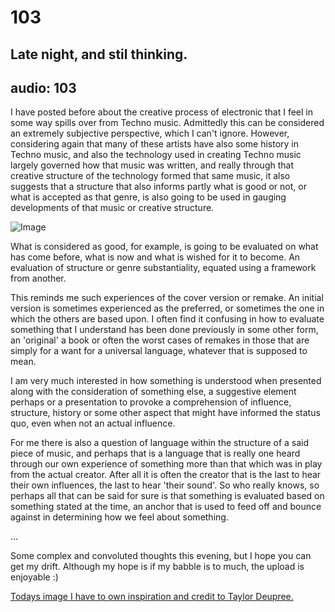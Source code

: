 # 103
## Late night, and stil thinking.
audio: 103
---
I have posted before about the creative process of electronic that I feel in some way spills over from Techno music. Admittedly this can be considered an extremely subjective perspective, which I can't ignore. However, considering again that many of these artists have also some history in Techno music, and also the technology used in creating Techno music largely governed how that music was written, and really through that creative structure of the technology formed that same music, it also suggests that a structure that also informs partly what is good or not, or what is accepted as that genre, is also going to be used in gauging developments of that music or creative structure.

![Image](/assets/img/Snd-103.jpg) 

What is considered as good, for example, is going to be evaluated on what has come before, what is now and what is wished for it to become. An evaluation of structure or genre substantiality, equated using a framework from another.

This reminds me such experiences of the cover version or remake. An initial version is sometimes experienced as the preferred, or sometimes the one in which the others are based upon. I often find it confusing in how to evaluate something that I understand has been done previously in some other form, an 'original' a book or often the worst cases of remakes in those that are simply for a want for a universal language, whatever that is supposed to mean.

I am very much interested in how something is understood when presented along with the consideration of something else, a suggestive element perhaps or a presentation to provoke a comprehension of influence, structure, history or some other aspect that might have informed the status quo, even when not an actual influence.

For me there is also a question of language within the structure of a said piece of music, and perhaps that is a language that is really one heard through our own experience of something more than that which was in play from the actual creator. After all it is often the creator that is the last to hear their own influences, the last to hear 'their sound'. So who really knows, so perhaps all that can be said for sure is that something is evaluated based on something stated at the time, an anchor that is used to feed off and bounce against in determining how we feel about something.

…

Some complex and convoluted thoughts this evening, but I hope you can get my drift. Although my hope is if my babble is to much, the upload is enjoyable :)

<a href="http://www.12k.com/index.php/site/releases/stil/" title="Todays image I have to own inspiration and credit to Taylor Deupree." target="_blank">Todays image I have to own inspiration and credit to Taylor Deupree.</a>